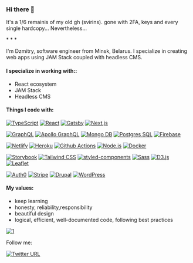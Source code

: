 ### Hi there 👋 

It's a 1/6 remainis of my old gh (svirins). gone with 2FA, keys and every single hardcopy...
Nevertheless...

<article class="markdown-body entry-content container-lg f5" itemprop="text">
* * *

I'm Dzmitry, software engineer from Minsk, Belarus. I specialize in creating web apps using JAM Stack coupled with headless CMS.

#### [](#i-specialize-in-working-with)I specialize in working with::

*   React ecosystem
*   JAM Stack
*   Headless CMS

#### [](#things-i-code-with)Things I code with:

[![ TypeScript](https://camo.githubusercontent.com/9867710439d67c23ae7434fdab64f4fbccd46f4c81ba68fd176876ca1aadfd88/68747470733a2f2f696d672e736869656c64732e696f2f7374617469632f76313f6c6162656c3d266d6573736167653d5479706553637269707426636f6c6f723d303038636464267374796c653d666c61742d737175617265266c6f676f3d74797065736372697074266c6f676f436f6c6f723d7768697465)](/svirins/svirins/blob/main) [![ React](https://camo.githubusercontent.com/6a2f5f31bf63bebc11d11c904ea78b6e1ae116e552e04bd93f768be146558039/68747470733a2f2f696d672e736869656c64732e696f2f7374617469632f76313f6c6162656c3d266d6573736167653d526561637426636f6c6f723d363164616662267374796c653d666c61742d737175617265266c6f676f3d7265616374266c6f676f436f6c6f723d7768697465)](/svirins/svirins/blob/main) [![ Gatsby](https://camo.githubusercontent.com/5835a5e7482703f09e98a0ba90ed4ac981a771bc5cfbf08a4e31272665fa5d76/68747470733a2f2f696d672e736869656c64732e696f2f7374617469632f76313f6c6162656c3d266d6573736167653d47617473627926636f6c6f723d363633333939267374796c653d666c61742d737175617265266c6f676f3d676174736279266c6f676f436f6c6f723d7768697465)](/svirins/svirins/blob/main) [![ Next.js](https://camo.githubusercontent.com/ce0e496086e3cd1f2a7f4d2eb4163e5a43ed7c28c853e20ce88fa8d9d1ffac10/68747470733a2f2f696d672e736869656c64732e696f2f7374617469632f76313f6c6162656c3d266d6573736167653d4e6578742e6a7326636f6c6f723d303030303030267374796c653d666c61742d737175617265266c6f676f3d6e6578742e6a73266c6f676f436f6c6f723d7768697465)](/svirins/svirins/blob/main)

[![ GraphQL](https://camo.githubusercontent.com/31075f583aca7da4d487078c5b3c46678a0a06d094c86129d9f1a205c96a225c/68747470733a2f2f696d672e736869656c64732e696f2f7374617469632f76313f6c6162656c3d266d6573736167653d4772617068514c26636f6c6f723d653130303938267374796c653d666c61742d737175617265266c6f676f3d6772617068716c266c6f676f436f6c6f723d7768697465)](/svirins/svirins/blob/main) [![ Apollo GraphQL](https://camo.githubusercontent.com/d7a4d24429861efcc537d81b833623ff3d3679477fc40bdc4327287390886e4d/68747470733a2f2f696d672e736869656c64732e696f2f62616467652f2d41706f6c6c6f2532304772617068514c2d3331314338373f7374796c653d666c61742d737175617265266c6f676f3d61706f6c6c6f2d6772617068716c266c6f676f436f6c6f723d7768697465)](/svirins/svirins/blob/main) [![ Mongo DB](https://camo.githubusercontent.com/84d09f2ad7f98c77e7c88eceaad3e87d3e8436838905ed012267f2577eaa5ca4/68747470733a2f2f696d672e736869656c64732e696f2f7374617469632f76313f6c6162656c3d266d6573736167653d4d6f6e676f253230444226636f6c6f723d343761323438267374796c653d666c61742d737175617265266c6f676f3d6d6f6e676f6462266c6f676f436f6c6f723d7768697465)](/svirins/svirins/blob/main) [![ Postgres SQL](https://camo.githubusercontent.com/a87a2917068e3cf0977bb2443ff6e3af44b8c536d5b0c6d54bbff43d037042ae/68747470733a2f2f696d672e736869656c64732e696f2f7374617469632f76313f6c6162656c3d266d6573736167653d506f73746772657325323053514c26636f6c6f723d333336373931267374796c653d666c61742d737175617265266c6f676f3d706f737467726573716c266c6f676f436f6c6f723d7768697465)](/svirins/svirins/blob/main) [![ Firebase](https://camo.githubusercontent.com/e9369cf0b22c5a88a52a23226c98ffd32060399287b0586a3b86738573ccf522/68747470733a2f2f696d672e736869656c64732e696f2f7374617469632f76313f6c6162656c3d266d6573736167653d466972656261736526636f6c6f723d666663613238267374796c653d666c61742d737175617265266c6f676f3d6669726562617365266c6f676f436f6c6f723d7768697465)](/svirins/svirins/blob/main)

[![ Netlify](https://camo.githubusercontent.com/bd6b8da31cb9be6b25fb8b4e72d4af83e98cb58c492e0a029bd568528b547df0/68747470733a2f2f696d672e736869656c64732e696f2f7374617469632f76313f6c6162656c3d266d6573736167653d4e65746c69667926636f6c6f723d303063376237267374796c653d666c61742d737175617265266c6f676f3d6e65746c696679266c6f676f436f6c6f723d7768697465)](/svirins/svirins/blob/main) [![ Heroku](https://camo.githubusercontent.com/f0b95394ffc005b03c6f4fdad0c7acc8e6a4007f5bf1508aa684fffcd1191aa2/68747470733a2f2f696d672e736869656c64732e696f2f62616467652f2d4865726f6b752d3433303039383f7374796c653d666c61742d737175617265266c6f676f3d6865726f6b75266c6f676f436f6c6f723d7768697465)](/svirins/svirins/blob/main) [![ Github Actions](https://camo.githubusercontent.com/f0acbdace9431d2a168a8a53637655735a6fd6eee112155fd7f6daac3ff47f18/68747470733a2f2f696d672e736869656c64732e696f2f62616467652f2d4769746875625f416374696f6e732d3230383846463f7374796c653d666c61742d737175617265266c6f676f3d6769746875622d616374696f6e73266c6f676f436f6c6f723d7768697465)](/svirins/svirins/blob/main) [![ Node.js](https://camo.githubusercontent.com/425d14e7ceaf18d8bb8e9bf17cd1a270c928c888b9ee4abe84a3bc8a5b3122fe/68747470733a2f2f696d672e736869656c64732e696f2f62616467652f2d4e6f64656a732d3433383533643f7374796c653d666c61742d737175617265266c6f676f3d4e6f64652e6a73266c6f676f436f6c6f723d7768697465)](/svirins/svirins/blob/main) [![ Docker](https://camo.githubusercontent.com/4d015bf250194995d899a5d2b90babf1afc4458c1589b93e58fdfa4119749a49/68747470733a2f2f696d672e736869656c64732e696f2f62616467652f2d446f636b65722d3436613266313f7374796c653d666c61742d737175617265266c6f676f3d646f636b6572266c6f676f436f6c6f723d7768697465)](/svirins/svirins/blob/main)

[![ Storybook](https://camo.githubusercontent.com/dbcc0ce9b761f13571709f3f9100a0ccbc50976f64328ee34bed1fc3d56bdd42/68747470733a2f2f696d672e736869656c64732e696f2f7374617469632f76313f6c6162656c3d266d6573736167653d53746f7279626f6f6b26636f6c6f723d666634373835267374796c653d666c61742d737175617265266c6f676f3d73746f7279626f6f6b266c6f676f436f6c6f723d7768697465)](/svirins/svirins/blob/main) [![ Tailwind CSS](https://camo.githubusercontent.com/01450ccf8545cf3f4de36b796930e1f7d467f0f6d3bfb9172a5ef1418d99b8ad/68747470733a2f2f696d672e736869656c64732e696f2f7374617469632f76313f6c6162656c3d266d6573736167653d5461696c77696e6425323043535326636f6c6f723d333862326163267374796c653d666c61742d737175617265266c6f676f3d7461696c77696e642d637373266c6f676f436f6c6f723d7768697465)](/svirins/svirins/blob/main) [![ styled-components](https://camo.githubusercontent.com/b184f81ba4dc5e6e599939cc3662ac4ca1c55e8324c3fb79691d9529377b8e7b/68747470733a2f2f696d672e736869656c64732e696f2f7374617469632f76313f6c6162656c3d266d6573736167653d7374796c65642d636f6d706f6e656e747326636f6c6f723d646237303933267374796c653d666c61742d737175617265266c6f676f3d7374796c65642d636f6d706f6e656e7473266c6f676f436f6c6f723d7768697465)](/svirins/svirins/blob/main) [![ Sass](https://camo.githubusercontent.com/fabe0b9fc0956fc4327fb91945629b49e89722774141d1be082a23f4770e2513/68747470733a2f2f696d672e736869656c64732e696f2f62616467652f2d536173732d4343363639393f7374796c653d666c61742d737175617265266c6f676f3d73617373266c6f676f436f6c6f723d7768697465)](/svirins/svirins/blob/main) [![ D3.js](https://camo.githubusercontent.com/de640c061bd4b6e695e5ef7f4f424486441eb0586ee63b6ae9e9899ffffb274c/68747470733a2f2f696d672e736869656c64732e696f2f7374617469632f76313f6c6162656c3d266d6573736167653d44332e6a7326636f6c6f723d663961303363267374796c653d666c61742d737175617265266c6f676f3d64332e6a73266c6f676f436f6c6f723d7768697465)](/svirins/svirins/blob/main) [![ Leaflet](https://camo.githubusercontent.com/a5a331ace0fcbf394989d5c0f757969ecf907f9547f5b4f3692a11457c2f3729/68747470733a2f2f696d672e736869656c64732e696f2f7374617469632f76313f6c6162656c3d266d6573736167653d4c6561666c657426636f6c6f723d31393939303063267374796c653d666c61742d737175617265266c6f676f3d4c6561666c6574266c6f676f436f6c6f723d7768697465)](/svirins/svirins/blob/main)

[![ Auth0](https://camo.githubusercontent.com/2c91607ef410ff583b058799abc870a911249d3855f762885b80b00f6b40540e/68747470733a2f2f696d672e736869656c64732e696f2f7374617469632f76313f6c6162656c3d266d6573736167653d417574683026636f6c6f723d656235343234267374796c653d666c61742d737175617265266c6f676f3d6175746830266c6f676f436f6c6f723d7768697465)](/svirins/svirins/blob/main) [![ Stripe](https://camo.githubusercontent.com/8935c35308b633b171dedc495e9cd283325c021054ad473e3f11ed38f7ce2b51/68747470733a2f2f696d672e736869656c64732e696f2f7374617469632f76313f6c6162656c3d266d6573736167653d53747269706526636f6c6f723d303038636464267374796c653d666c61742d737175617265266c6f676f3d737472697065266c6f676f436f6c6f723d7768697465)](/svirins/svirins/blob/main) [![ Drupal](https://camo.githubusercontent.com/ed7c58bf43f64dc9ca01c795bb53522ee251336472c03ba358d1153914c8bc96/68747470733a2f2f696d672e736869656c64732e696f2f7374617469632f76313f6c6162656c3d266d6573736167653d44727570616c26636f6c6f723d303637386265267374796c653d666c61742d737175617265266c6f676f3d64727570616c266c6f676f436f6c6f723d7768697465)](/svirins/svirins/blob/main) [![ WordPress](https://camo.githubusercontent.com/872179275136a6a55b280d65d9a53a81fd386f4ef5919fe43a70a7dfc0a142de/68747470733a2f2f696d672e736869656c64732e696f2f7374617469632f76313f6c6162656c3d266d6573736167653d576f7264507265737326636f6c6f723d323137353962267374796c653d666c61742d737175617265266c6f676f3d776f72647072657373266c6f676f436f6c6f723d7768697465)](/svirins/svirins/blob/main)

#### [](#my-values)My values:

*   keep learning
*   honesty, reliability,responsibility
*   beautiful design
*   logical, efficient, well-documented code, following best practices

[![1](https://camo.githubusercontent.com/313dc105b2276f660b164d156875cfdb85abf55ec451c8a561ce6f5afb31a917/68747470733a2f2f6769746875622d726561646d652d73746174732e76657263656c2e6170702f6170692f746f702d6c616e67732f3f757365726e616d653d73766972696e73267468656d653d626c75652d677265656e)](https://camo.githubusercontent.com/313dc105b2276f660b164d156875cfdb85abf55ec451c8a561ce6f5afb31a917/68747470733a2f2f6769746875622d726561646d652d73746174732e76657263656c2e6170702f6170692f746f702d6c616e67732f3f757365726e616d653d73766972696e73267468656d653d626c75652d677265656e)

Follow me:

[![Twitter URL](https://camo.githubusercontent.com/0c037a43f311d2330e248b92caecc4c77b8ac62d12af275f9f774e68173f9074/68747470733a2f2f696d672e736869656c64732e696f2f747769747465722f75726c3f6c6162656c3d73766972696e73267374796c653d736f6369616c2675726c3d6874747073253341253246253246747769747465722e636f6d25324653766972696e73)](https://camo.githubusercontent.com/0c037a43f311d2330e248b92caecc4c77b8ac62d12af275f9f774e68173f9074/68747470733a2f2f696d672e736869656c64732e696f2f747769747465722f75726c3f6c6162656c3d73766972696e73267374796c653d736f6369616c2675726c3d6874747073253341253246253246747769747465722e636f6d25324653766972696e73)

</article>
